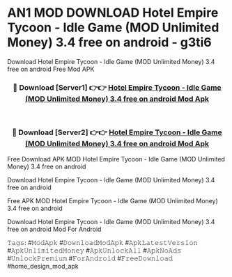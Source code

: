 # AN1 MOD DOWNLOAD Hotel Empire Tycoon - Idle Game (MOD Unlimited Money) 3.4 free on android - g3ti6
Download Hotel Empire Tycoon - Idle Game (MOD Unlimited Money) 3.4 free on android Free Mod APK

<div align="center">
<h3>🔴 Download [Server1] 👉👉 <a href="https://apk-comot.site?title=Hotel_Empire_Tycoon_-_Idle_Game_(MOD_Unlimited_Money)_3.4_free_on_android">Hotel Empire Tycoon - Idle Game (MOD Unlimited Money) 3.4 free on android Mod Apk</a></h3><br>

<h3>🔴 Download [Server2] 👉👉 <a href="https://apk-comot.site?title=Hotel_Empire_Tycoon_-_Idle_Game_(MOD_Unlimited_Money)_3.4_free_on_android">Hotel Empire Tycoon - Idle Game (MOD Unlimited Money) 3.4 free on android Mod Apk</a></h3>
</div>


Free Download APK MOD Hotel Empire Tycoon - Idle Game (MOD Unlimited Money) 3.4 free on android

Download Hotel Empire Tycoon - Idle Game (MOD Unlimited Money) 3.4 free on android 

Free APK MOD Hotel Empire Tycoon - Idle Game (MOD Unlimited Money) 3.4 free on android 

Download Hotel Empire Tycoon - Idle Game (MOD Unlimited Money) 3.4 free on android Mod For Android

𝚃𝚊𝚐𝚜: #𝙼𝚘𝚍𝙰𝚙𝚔 #𝙳𝚘𝚠𝚗𝚕𝚘𝚊𝚍𝙼𝚘𝚍𝙰𝚙𝚔 #𝙰𝚙𝚔𝙻𝚊𝚝𝚎𝚜𝚝𝚅𝚎𝚛𝚜𝚒𝚘𝚗 #𝙰𝚙𝚔𝚄𝚗𝚕𝚒𝚖𝚒𝚝𝚎𝚍𝙼𝚘𝚗𝚎𝚢 #𝙰𝚙𝚔𝚄𝚗𝚕𝚘𝚌𝚔𝙰𝚕𝚕 #𝙰𝚙𝚔𝙽𝚘𝙰𝚍𝚜 #𝚄𝚗𝚕𝚘𝚌𝚔𝙿𝚛𝚎𝚖𝚒𝚞𝚖 #𝙵𝚘𝚛𝙰𝚗𝚍𝚛𝚘𝚒𝚍 #𝙵𝚛𝚎𝚎𝙳𝚘𝚠𝚗𝚕𝚘𝚊𝚍 #home_design_mod_apk